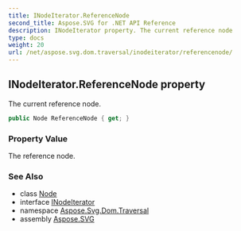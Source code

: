 ```yaml
---
title: INodeIterator.ReferenceNode
second_title: Aspose.SVG for .NET API Reference
description: INodeIterator property. The current reference node
type: docs
weight: 20
url: /net/aspose.svg.dom.traversal/inodeiterator/referencenode/
---
```

## INodeIterator.ReferenceNode property

The current reference node.

```csharp
public Node ReferenceNode { get; }
```

### Property Value

The reference node.

### See Also

* class [Node](../../../aspose.svg.dom/node/)
* interface [INodeIterator](../)
* namespace [Aspose.Svg.Dom.Traversal](../../inodeiterator/)
* assembly [Aspose.SVG](../../../)
